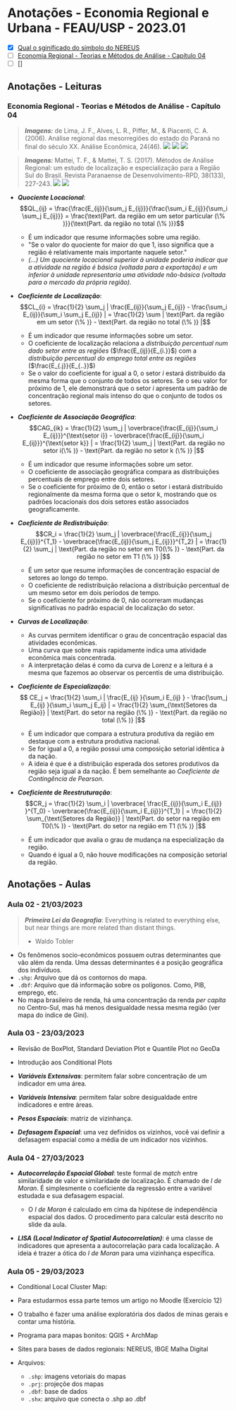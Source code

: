 # Anotações - Economia Regional e Urbana - FEAU/USP - 2023.01

- [x] [Qual o sginificado do símbolo do NEREUS](http://www.usp.br/nereus/wp-content/uploads/Qual-o-significado-do-s%C3%ADmbolo-do-NEREUS.pdf)
- [ ] [Economia Regional - Teorias e Métodos de Análise - Capítulo 04](bibliografia/Economia%20Regional%20-%20Teorias%20e%20Métodos%20de%20Análise%20-%20Capítulo%2004.pdf)
- [ ] []

## Anotações - Leituras

### Economia Regional - Teorias e Métodos de Análise - Capítulo 04

> ***Imagens:*** de Lima, J. F., Alves, L. R., Piffer, M., & Piacenti, C. A. (2006). Análise regional das mesorregiões do estado do Paraná no final do século XX. Análise Econômica, 24(46).
> ![](assets/2023-03-19-12-11-18.png)
> ![](assets/2023-03-19-12-11-35.png)
> ![](assets/2023-03-19-12-09-21.png)

> ***Imagens:*** Mattei, T. F., & Mattei, T. S. (2017). Métodos de Análise Regional: um estudo de localização e especialização para a Região Sul do Brasil. Revista Paranaense de Desenvolvimento-RPD, 38(133), 227-243.
> ![](assets/2023-03-19-15-26-20.png)
> ![](assets/2023-03-19-22-12-42.png)


- ***Quociente Locacional***: $$QL_{ij} = \frac{\frac{E_{ij}}{\sum_j E_{ij}}}{\frac{\sum_i E_{ij}}{\sum_i \sum_j E_{ij}}} = \frac{\text{Part. da região em um setor particular (\% )}}{\text{Part. da região no total (\% )}}$$ 

  - É um indicador que resume informações sobre uma região.
  - "Se o valor do quociente for maior do que 1, isso significa que a região é relativamente mais importante naquele setor."
  - *(...) Um quociente locacional superior à unidade poderia indicar que a atividade na região é básica (voltada para a exportação) e um inferior à unidade representaria uma atividade não-básica (voltada para o mercado da própria região).*

- ***Coeficiente de Localização***: $$CL_{i} = \frac{1}{2} \sum_j | \frac{E_{ij}}{\sum_j E_{ij}} - \frac{\sum_i E_{ij}}{\sum_i \sum_j E_{ij}} | = \frac{1}{2} \sum | \text{Part. da região em um setor (\% )} - \text{Part. da região no total (\% )} |$$
  
  - É um indicador que resume informações sobre um setor.
  - O coeficiente de localização relaciona a *distribuição percentual num dado setor entre as regiões* ($\frac{E_{ij}}{E_{i.}}$) com a *distribuição percentual do emprego total entre as regiões* ($\frac{E_{.j}}{E_{..}}$)
  - Se o valor do coeficiente for igual a 0, o setor *i* estará distribuído da mesma forma que o conjunto de todos os setores. Se o seu valor for próximo de 1, ele demonstrará que o setor *i* apresenta um padrão de concentração regional mais intenso do que o conjunto de todos os setores.

- ***Coeficiente de Associação Geográfica***: $$CAG_{ik} = \frac{1}{2} \sum_j | \overbrace{\frac{E_{ij}}{\sum_i E_{ij}}}^{\text{setor i}} - \overbrace{\frac{E_{ij}}{\sum_i E_{ij}}}^{\text{setor k}} | = \frac{1}{2} \sum_j | \text{Part. da região no setor i(\% )} - \text{Part. da região no setor k (\% )} |$$
  
  - É um indicador que resume informações sobre um setor.
  - O coeficiente de associação geográfica compara as distribuições percentuais de emprego entre dois setores.
  - Se o coeficiente for próximo de 0, então o setor i estará distribuído regionalmente da mesma forma que o setor k, mostrando que os padrões locacionais dos dois setores estão associados geograficamente.

- ***Coeficiente de Redistribuição***: $$CR_i = \frac{1}{2} \sum_j | \overbrace{\frac{E_{ij}}{\sum_j E_{ij}}}^{T_1} - \overbrace{\frac{E_{ij}}{\sum_j E_{ij}}}^{T_2} | = \frac{1}{2} \sum_j | \text{Part. da região no setor em T0(\% )} - \text{Part. da região no setor em T1 (\% )} |$$
  - É um setor que resume informações de concentração espacial de setores ao longo do tempo.
  - O coeficiente de redistribuição relaciona a distribuição percentual de um mesmo setor em dois períodos de tempo.
  - Se o coeficiente for próximo de 0, não ocorreram mudanças significativas no padrão espacial de localização do setor.

- ***Curvas de Localização***:
  - As curvas permitem identificar o grau de concentração espacial das atividades econômicas.
  - Uma curva que sobre mais rapidamente indica uma atividade econômica mais concentrada.
  - A interpretação delas é como da curva de Lorenz e a leitura é a mesma que fazemos ao observar os percentis de uma distribuição.

- ***Coeficiente de Especialização***: $$ CE_j = \frac{1}{2} \sum_i | \frac{E_{ij} }{\sum_i E_{ij} } - \frac{\sum_j E_{ij} }{\sum_i \sum_j E_ij} | = \frac{1}{2} \sum_{\text{Setores da Região}} | \text{Part. do setor na região (\% )} - \text{Part. da região no total (\% )} |$$
  - É um indicador que compara a estrutura produtiva da região em destaque com a estrutura produtiva nacional.
  - Se for igual a 0, a região possui uma composição setorial idêntica à da nação.
  - A ideia é que é a distribuição esperada dos setores produtivos da região seja igual a da nação. É bem semelhante ao *Coeficiente de Contingência de Pearson*.

- ***Coeficiente de Reestruturação***: $$CR_j = \frac{1}{2} \sum_i | \overbrace{ \frac{E_{ij}}{\sum_i E_{ij}} }^{T_0} - \overbrace{\frac{E_{ij}}{\sum_i E_{ij}}}^{T_1} | = \frac{1}{2} \sum_{\text{Setores da Região}} | \text{Part. do setor na região em T0(\% )} - \text{Part. do setor na região em T1 (\% )} |$$
  - É um indicador que avalia o grau de mudança na especialização da região.
  - Quando é igual a 0, não houve modificações na composição setorial da região.



## Anotações - Aulas

### Aula 02 - 21/03/2023

> ***Primeira Lei da Geografia***: Everything is related to everything else, but near things are more related than distant things.
>
> - Waldo Tobler

- Os fenômenos socio-econômicos possuem outras determinantes que vão além da renda. Uma dessas determinantes é a posição geográfica dos indivíduos.
- `.shp`: Arquivo que dá os contornos do mapa.
- `.dbf`: Arquivo que dá informação sobre os polígonos. Como, PIB, emprego, etc.
- No mapa brasileiro de renda, há uma concentração da renda *per capita* no Centro-Sul, mas há menos desigualdade nessa mesma região (ver mapa do índice de Gini).

### Aula 03 - 23/03/2023

- Revisão de BoxPlot, Standard Deviation Plot e Quantile Plot no GeoDa
- Introdução aos Conditional Plots
- ***Variáveis Extensivas***: permitem falar sobre concentração de um indicador em uma área.
- ***Variáveis Intensiva***: permitem falar sobre desigualdade entre indicadores e entre áreas.

- ***Pesos Espaciais***: matriz de vizinhança.
- ***Defasagem Espacial***: uma vez definidos os vizinhos, você vai definir a defasagem espacial como a média de um indicador nos vizinhos.


### Aula 04 - 27/03/2023

- ***Autocorrelação Espacial Global***: teste formal de *match* entre similaridade de valor e similaridade de localização. É chamado de *I de Moran*. É simplesmente o coeficiente da regressão entre a variável estudada e sua defasagem espacial.
  - O *I de Moran* é calculado em cima da hipótese de independência espacial dos dados. O procedimento para calcular está descrito no slide da aula.

- ***LISA (Local Indicator of Spatial Autocorrelation)***: é uma classe de indicadores que apresenta a autocorrelação para cada localização. A ideia é trazer a ótica do *I de Moran* para uma vizinhança específica.

### Aula 05 - 29/03/2023

- Conditional Local Cluster Map:
- Para estudarmos essa parte temos um artigo no Moodle (Exercício 12)

- O trabalho é fazer uma análise exploratória dos dados de minas gerais e contar uma história.
- Programa para mapas bonitos: QGIS + ArchMap
- Sites para bases de dados regionais: NEREUS, IBGE Malha Digital
- Arquivos:
  - ``.shp``: imagens vetoriais do mapas
  - ``.prj``: projeçõe dos mapas
  - ``.dbf``: base de dados
  - ``.shx``: arquivo que conecta o .shp ao .dbf